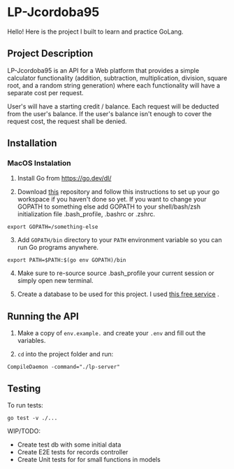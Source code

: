 # LP-Jcordoba95
Hello! Here is the project I built to learn and practice GoLang. 

## Project Description
LP-Jcordoba95 is an API for a Web platform that provides a simple calculator functionality (addition, subtraction,
multiplication, division, square root, and a random string generation) where each functionality will have a separate cost per request.  

User's will have a starting credit / balance. Each request will be deducted from the user's
balance. If the user's balance isn't enough to cover the request cost, the request shall be denied.
## Installation
### MacOS Instalation
  1. Install Go from https://go.dev/dl/

  2. Download [this](https://go.dev/doc/gopath_code) repository and follow this instructions to set up your go workspace if you haven't done so yet. If you want to change your GOPATH to something else add GOPATH to your shell/bash/zsh initialization file .bash_profile, .bashrc or .zshrc.

    export GOPATH=/something-else

  3. Add `GOPATH/bin` directory to your `PATH` environment variable so you can run Go programs anywhere.

    export PATH=$PATH:$(go env GOPATH)/bin
  
  4. Make sure to re-source source .bash_profile your current session or simply open new terminal.

  5. Create a database to be used for this project. I used [this free service](https://api.elephantsql.com/) .
## Running the API
  1. Make a copy of `env.example.` and create your `.env` and fill out the variables.

  2. `cd` into the project folder and run:

    CompileDaemon -command="./lp-server"

## Testing
To run tests:  

    go test -v ./...



WIP/TODO:  
 - Create test db with some initial data
 - Create E2E tests for records controller
 - Create Unit tests for for small functions in models
